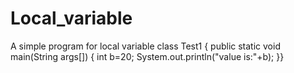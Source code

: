 # Local_variable
A simple program for local variable
class Test1
{
public static void main(String args[])
{
 int b=20;
 System.out.println("value is:"+b);
}}
